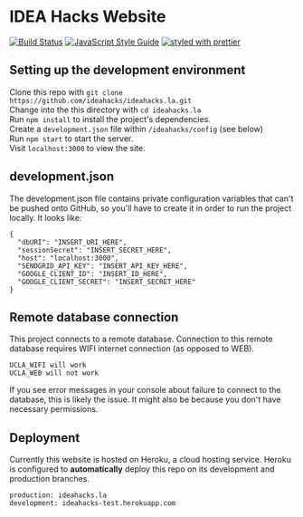 # IDEA Hacks Website

[![Build Status](https://travis-ci.org/ideahacks/ideahacks.la.svg?branch=development)](https://travis-ci.com/ideahacks/ideahacks.la)
[![JavaScript Style Guide](https://img.shields.io/badge/code_style-standard-brightgreen.svg)](https://standardjs.com)
[![styled with prettier](https://img.shields.io/badge/styled_with-prettier-ff69b4.svg)](https://github.com/prettier/prettier)

## Setting up the development environment

Clone this repo with `git clone https://github.com/ideahacks/ideahacks.la.git`  
Change into the this directory with `cd ideahacks.la`  
Run `npm install` to install the project's dependencies.  
Create a `development.json` file within `/ideahacks/config` (see below)  
Run `npm start` to start the server.  
Visit `localhost:3000` to view the site.

## development.json

The development.json file contains private configuration variables that can't
be pushed onto GitHub, so you'll have to create it in order to run the project
locally. It looks like:

```
{
  "dbURI": "INSERT_URI_HERE",
  "sessionSecret": "INSERT_SECRET_HERE",
  "host": "localhost:3000",
  "SENDGRID_API_KEY": "INSERT_API_KEY_HERE",
  "GOOGLE_CLIENT_ID": "INSERT_ID_HERE",
  "GOOGLE_CLIENT_SECRET": "INSERT_SECRET_HERE"
}
```

## Remote database connection

This project connects to a remote database. Connection to this remote database
requires WIFI internet connection (as opposed to WEB).

```
UCLA_WIFI will work
UCLA_WEB will not work
```

If you see error messages in your console about failure to connect to the database, this is likely the issue. It might also be because you don't have
necessary permissions.

## Deployment

Currently this website is hosted on Heroku, a cloud hosting service. Heroku
is configured to **automatically** deploy this repo on its development and production
branches.

```
production: ideahacks.la
development: ideahacks-test.herokuapp.com
```
